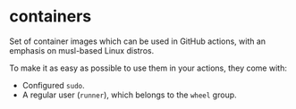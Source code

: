 # containers

Set of container images which can be used in GitHub actions, with an emphasis
on musl-based Linux distros.

To make it as easy as possible to use them in your actions, they come with:

- Configured `sudo`.
- A regular user (`runner`), which belongs to the `wheel` group.
